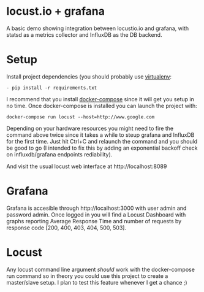 locust.io + grafana
===================

A basic demo showing integration between locustio.io and grafana, with statsd as a metrics collector and InfluxDB as the DB backend.

Setup
===================

Install project dependencies (you should probably use [virtualenv](https://virtualenv.pypa.io/en/latest/):
    
    - pip install -r requirements.txt


I recommend that you install [docker-compose](https://docs.docker.com/compose/) since it will
get you setup in no time. Once docker-compose is installed you can launch the project with:

```
docker-compose run locust --host=http://www.google.com
```

Depending on your hardware resources you might need to fire the command above twice since it takes a while to steup grafana and InfluxDB for the first time. Just hit Ctrl+C and relaunch the command and you should be good to go (I intended to fix this by adding an exponential backoff check on influxdb/grafana endpoints rediability).


And visit the usual locust web interface at http://localhost:8089

Grafana
===================

Grafana is accesible through http://localhost:3000 with user admin and password admin. Once logged in you will find a Locust Dashboard with graphs reporting Average Response Time and number of requests by response code [200, 400, 403, 404, 500, 503].

Locust
===================

Any locust command line argument *should* work with the docker-compose run command so in theory you could use this project to create a master/slave setup. I plan to test this feature whenever I get a chance ;)


